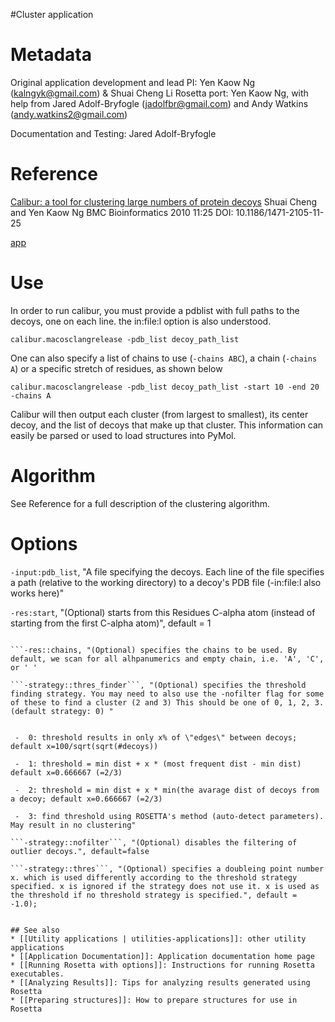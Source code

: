 #Cluster application

Metadata
========
Original application development and lead PI: Yen Kaow Ng (kalngyk@gmail.com) & Shuai Cheng Li
Rosetta port: Yen Kaow Ng, with help from Jared Adolf-Bryfogle (jadolfbr@gmail.com) and Andy Watkins (andy.watkins2@gmail.com)

Documentation and Testing: Jared Adolf-Bryfogle

Reference
=========
[Calibur: a tool for clustering large numbers of protein decoys](http://bmcbioinformatics.biomedcentral.com/articles/10.1186/1471-2105-11-25)
Shuai Cheng and Yen Kaow Ng
BMC Bioinformatics 2010 11:25
DOI: 10.1186/1471-2105-11-25

[app](https://sourceforge.net/projects/calibur/)

Use
===
In order to run calibur, you must provide a pdblist with full paths to the decoys, one on each line.
the in:file:l option is also understood. 
```
calibur.macosclangrelease -pdb_list decoy_path_list
```

One can also specify a list of chains to use (```-chains ABC```), a chain (```-chains A```) or a specific stretch of residues, as shown below
```
calibur.macosclangrelease -pdb_list decoy_path_list -start 10 -end 20 -chains A
```

Calibur will then output each cluster (from largest to smallest), its center decoy, and the list of decoys that make up that cluster.  This information can easily be parsed or used to load structures into PyMol. 

Algorithm
=========
See Reference for a full description of the clustering algorithm.

Options
=======
```-input:pdb_list```, "A file specifying the decoys. Each line of the file specifies a path (relative to the working directory) to a decoy's PDB file (-in:file:l also works here)"


```-res:start```, "(Optional) starts from this Residues C-alpha atom (instead of starting from the first C-alpha atom)", default = 1
		
```-res:end, "(Optional) ends at this Residues C-alpha atom (instead of ending at the last C-alpha atom)", default = 0

```-res::chains, "(Optional) specifies the chains to be used. By default, we scan for all alhpanumerics and empty chain, i.e. 'A', 'C', or ' '
		
```-strategy::thres_finder```, "(Optional) specifies the threshold finding strategy. You may need to also use the -nofilter flag for some of these to find a cluster (2 and 3) This should be one of 0, 1, 2, 3. (default strategy: 0) "
			

 -  0: threshold results in only x% of \"edges\" between decoys; default x=100/sqrt(sqrt(#decoys))
			
 -  1: threshold = min dist + x * (most frequent dist - min dist) default x=0.666667 (=2/3)
			
 -  2: threshold = min dist + x * min(the avarage dist of decoys from a decoy; default x=0.666667 (=2/3)
			
 -  3: find threshold using ROSETTA's method (auto-detect parameters).  May result in no clustering"
		
```-strategy::nofilter```, "(Optional) disables the filtering of outlier decoys.", default=false
 
```-strategy::thres```, "(Optional) specifies a doubleing point number x. which is used differently according to the threshold strategy specified. x is ignored if the strategy does not use it. x is used as the threshold if no threshold strategy is specified.", default = -1.0);


## See also
* [[Utility applications | utilities-applications]]: other utility applications
* [[Application Documentation]]: Application documentation home page
* [[Running Rosetta with options]]: Instructions for running Rosetta executables.
* [[Analyzing Results]]: Tips for analyzing results generated using Rosetta
* [[Preparing structures]]: How to prepare structures for use in Rosetta